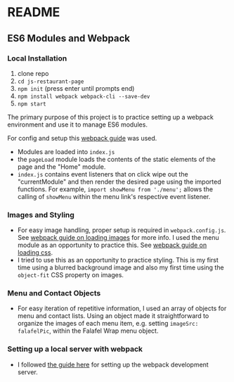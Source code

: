 # README

## ES6 Modules and Webpack

### Local Installation

1. clone repo
2. `cd js-restaurant-page`
3. `npm init` (press enter until prompts end)
4. `npm install webpack webpack-cli --save-dev`
5. `npm start`

The primary purpose of this project is to practice setting up a webpack environment and use it to manage ES6 modules.

For config and setup this [webpack guide](https://webpack.js.org/guides/development/) was used.

- Modules are loaded into `index.js`
- the `pageLoad` module loads the contents of the static elements of the page and the "Home" module.
- `index.js` contains event listeners that on click wipe out the "currentModule" and then render the desired page using the imported functions.
For example, `import showMenu from './menu';` allows the calling of `showMenu` within the menu link's respective event listener.

### Images and Styling

- For easy image handling, proper setup is required in `webpack.config.js`. See [webpack guide on loading images](https://webpack.js.org/guides/asset-management/#loading-images) for more info. I used the menu module as an opportunity to practice this. See [webpack guide on loading css](https://webpack.js.org/guides/asset-management/#loading-css).
- I tried to use this as an opportunity to practice styling. This is my first time using a blurred background image and also my first time using the `object-fit` CSS property on images.

### Menu and Contact Objects

- For easy iteration of repetitive information, I used an array of objects for menu and contact lists. Using an object made it straightforward to 
organize the images of each menu item, e.g.  setting `imageSrc: falafelPic`, within the Falafel Wrap menu object.

### Setting up a local server with webpack

- I followed [the guide here](https://webpack.js.org/guides/development/#using-webpack-dev-server) for setting up the webpack development server.
